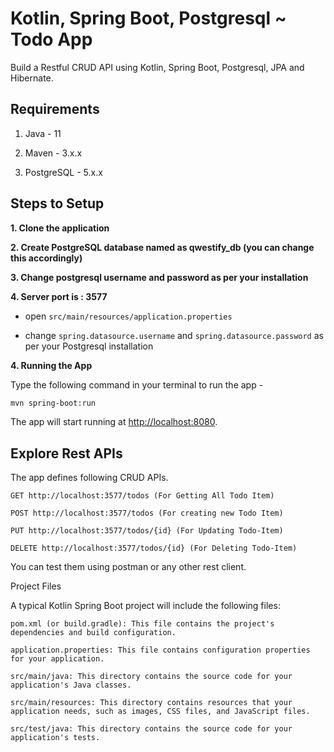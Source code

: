 # Kotlin, Spring Boot, Postgresql ~ Todo App

Build a Restful CRUD API using Kotlin, Spring Boot, Postgresql, JPA and Hibernate.

## Requirements

1. Java - 11

2. Maven - 3.x.x

3. PostgreSQL - 5.x.x

## Steps to Setup

**1. Clone the application**

**2. Create PostgreSQL database named as qwestify_db (you can change this accordingly)**

**3. Change postgresql username and password as per your installation**

**4. Server port is : 3577**


+ open `src/main/resources/application.properties`

+ change `spring.datasource.username` and `spring.datasource.password` as per your Postgresql installation

**4. Running the App**

Type the following command in your terminal to run the app -

```bash
mvn spring-boot:run
```

The app will start running at <http://localhost:8080>.

## Explore Rest APIs

The app defines following CRUD APIs.

    GET http://localhost:3577/todos (For Getting All Todo Item)
    
    POST http://localhost:3577/todos (For creating new Todo Item)
    
    PUT http://localhost:3577/todos/{id} (For Updating Todo-Item)
    
    DELETE http://localhost:3577/todos/{id} (For Deleting Todo-Item)

You can test them using postman or any other rest client.

Project Files

A typical Kotlin Spring Boot project will include the following files:

    pom.xml (or build.gradle): This file contains the project's dependencies and build configuration.
    
    application.properties: This file contains configuration properties for your application.
    
    src/main/java: This directory contains the source code for your application's Java classes.
    
    src/main/resources: This directory contains resources that your application needs, such as images, CSS files, and JavaScript files.
    
    src/test/java: This directory contains the source code for your application's tests.
